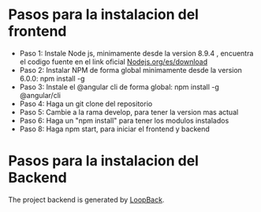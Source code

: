 # Pasos para la instalacion del frontend
 - Paso 1: Instale Node js, minimamente desde la version 8.9.4 , encuentra el 
   codigo fuente en el link oficial <a target="_blank" href="https://nodejs.org/es/download">Nodejs.org/es/download</a>
 - Paso 2: Instalar NPM de forma global minimamente desde la version 6.0.0: npm install -g
 - Paso 3: Instale el @angular cli de forma global: npm install -g @angular/cli
 - Paso 4: Haga un git clone del repositorio
 - Paso 5: Cambie a la rama develop, para tener la version mas actual
 - Paso 6: Haga un "npm install" para tener los modulos instalados
 - Paso 8: Haga npm start, para iniciar el frontend y backend


# Pasos para la instalacion del Backend

The project backend is generated by [LoopBack](http://loopback.io).

